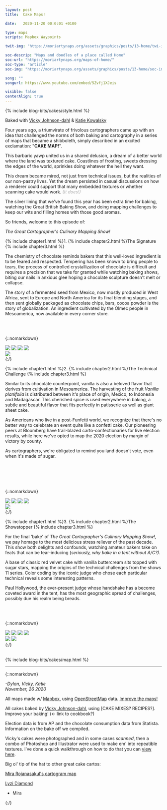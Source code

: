 ```yaml
---
layout: post
title:  Cake Maps!

date:   2020-11-20 00:0:01 +0100

type: maps
scripts: Mapbox Waypoints

twit-img: "https://moriartynaps.org/assets/graphics/posts/13-home/twi-img.jpg"

soc-descrip: "Maps and doodles of a place called Home"
soc-url: "https://moriartynaps.org/maps-of-home/"
soc-type: "article"
soc-img: "https://moriartynaps.org/assets/graphics/posts/13-home/soc-img.jpg"

song: ""
songurl: https://www.youtube.com/embed/5Zvfj1XJeis

visible: false
centerAlign: true
---
```


{% include blog-bits/cakes/style.html %}

<span class="co-byline">Baked with <a href="https://twitter.com/hurricanevicky" target="_blank">Vicky Johnson-dahl</a> & <a href="https://twitter.com/KatieKowalsky" target="_blank">Katie Kowalsky</a></span>

Four years ago, a triumvirate of frivolous cartographers came up with an idea that challenged the norms of both baking and cartography in a series of maps that became a shibboleth, simply described in an excited exclamation: "**CAKE MAP!**".

This barbaric yawp united us in a shared delusion, a dream of a better world where the land was textured cake. Coastlines of frosting, sweets dressing the edges of the world, sprinkles doing whatever the hell they want. 

This dream became mired, not just from technical issues, but the realities of our non-pastry lives. Yet the dream persisted in casual discussions on how a renderer could support that many embedded textures or whether scanning cake would work. <span style="color: #aaa;">_(It does!)_</span>

The silver lining that we've found this year has been extra time for baking, watching the Great British Baking Show, and doing mapping challenges to keep our wits and filling homes with those good aromas.

So friends, welcome to this episode of:

_The Great Cartographer's Culinary Mapping Show!_

{% include chapter1.html %}1.
{% include chapter2.html %}The Signature
{% include chapter3.html %}

The chemistry of chocolate reminds bakers that this well-loved ingredient is to be feared and respected. Tempering has been known to bring people to tears, the process of controlled crystallization of chocolate is difficult and requires a precision that we take for granted while watching baking shows, biting our nails in anxious glee hoping a chocolate sculpture doesn't melt or collapse.

The story of a fermented seed from Mexico, now mostly produced in West Africa, sent to Europe and North America for its final blending stages, and then sent globally packaged as chocolate chips, bars, cocoa powder is the story of globalization. An ingredient cultivated by the Olmec people in Mesoamerica, now available in every corner store.

<br>
<br>

{::nomarkdown}
  </article>
</section>

<div class="post-image post-image__full">
  <div class= "full-bleed">

<div class="choco-border">
  <img class="choco-border-corner choco-border-corner__tl" src="../assets/graphics/posts/17-cake/choco-top-left.png">
  <img class="choco-border-corner choco-border-corner__tr" src="../assets/graphics/posts/17-cake/choco-top-right.png">
  <img class="choco-border-corner choco-border-corner__bl" src="../assets/graphics/posts/17-cake/choco-bottom-left.png">
  <img class="choco-border-corner choco-border-corner__br" src="../assets/graphics/posts/17-cake/choco-bottom-right.png">
  <div class="choco-border-side choco-border-side__t"></div>
  <div class="choco-border-side choco-border-side__l"></div>
  <div class="choco-border-side choco-border-side__r"></div>
  <div class="choco-border-side choco-border-side__b"></div>
  <img class="choco-border-legend" src="../assets/graphics/posts/17-cake/choco-legend.png"></img>
  <div class="innershadow"></div>

  <div id="chocolate-map" class="cakemap"></div>
</div>

<section class="article-container article-cotainer__within">
  <article class="article-content {% if page.centerAlign %}article-content_middle{% endif %}">
{:/}

<br>

{% include chapter1.html %}2.
{% include chapter2.html %}The Technical Challenge
{% include chapter3.html %}

Similar to its chocolate counterpoint, vanilla is also a beloved flavor that derives from cultivation in Mesoamerica. The harvesting of the fruit _Vanilla planifolia_ is distributed between it's place of origin, Mexico, to Indonesia and Madagascar. This cherished spice is used everywhere in baking, a subtle and beautiful flavor that fits perfectly in patisserie as well as giant sheet cake.

As Americans who live in a post-Funfetti world, we recognize that there's no better way to celebrate an event quite like a confetti cake. Our pioneering peers at Bloomberg have trail-blazed carto-confectionaries for live election results, while here we've opted to map the 2020 election by margin of victory by county. 

As cartographers, we're obligated to remind you land doesn't vote, even when it's made of sugar. 

<br>
<br>
<br>
<br>

{::nomarkdown}
  </article>
</section>

<div class="post-image post-image__full">
  <div class= "full-bleed">

  <div class="vanilla-border">
    <img class="velvet-border-corner velvet-border-corner__tl" src="../assets/graphics/posts/17-cake/vanilla-top-left.png">
    <img class="velvet-border-corner velvet-border-corner__tr" src="../assets/graphics/posts/17-cake/vanilla-top-right.png">
    <img class="velvet-border-corner velvet-border-corner__bl" src="../assets/graphics/posts/17-cake/vanilla-bottom-left.png">
    <img class="velvet-border-corner velvet-border-corner__br" src="../assets/graphics/posts/17-cake/vanilla-bottom-right.png">
    <div class="vanilla-border-side vanilla-border-side__t"></div>
    <div class="vanilla-border-side vanilla-border-side__l"></div>
    <div class="vanilla-border-side vanilla-border-side__r"></div>
    <div class="vanilla-border-side vanilla-border-side__b"></div>
    <div class="innershadow"></div>
    <img class="vanilla-border-legend" src="../assets/graphics/posts/17-cake/vanilla-legend.png"></img>
    <div id="vanilla-map" class="cakemap"></div>
  </div>

<section class="article-container article-cotainer__within">
  <article class="article-content {% if page.centerAlign %}article-content_middle{% endif %}">
{:/}


{% include chapter1.html %}3.
{% include chapter2.html %}The Showstopper
{% include chapter3.html %}

For the final 'bake' of _The Great Cartographer's Culinary Mapping Show!_, we pay homage to the most delicious stress reliever of the past decade. This show both delights and confounds, watching amateur bakers take on feats that can be tear-inducing (_seriously, why bake in a tent without A/C?)._

A base of classic red velvet cake with vanilla buttercream sits topped with sugar stars, mapping the origins of the technical challenges from the shows 11 series. Color coding by the iconic judge who chose each particular technical reveals some interesting patterns.

Paul Hollywood, the ever-present judge whose handshake has a become coveted award in the tent, has the most geographic spread of challenges, possibly due his realm being breads.




<br>
<br>

{::nomarkdown}
  </article>
</section>

<div class="post-image post-image__full">
  <div class= "full-bleed">

<div class="velvet-border">
  <img class="velvet-border-corner velvet-border-corner__tl" src="../assets/graphics/posts/17-cake/velvet-top-left.png">
  <img class="velvet-border-corner velvet-border-corner__tr" src="../assets/graphics/posts/17-cake/velvet-top-right.png">
  <img class="velvet-border-corner velvet-border-corner__bl" src="../assets/graphics/posts/17-cake/velvet-bottom-left.png">
  <img class="velvet-border-corner velvet-border-corner__br" src="../assets/graphics/posts/17-cake/velvet-bottom-right.png">
  <div class="velvet-border-side velvet-border-side__t"></div>
  <div class="velvet-border-side velvet-border-side__l"></div>
  <div class="velvet-border-side velvet-border-side__r"></div>
  <div class="velvet-border-side velvet-border-side__b"></div>
  <div class="innershadow"></div>
  <img class="velvet-border-legend" src="../assets/graphics/posts/17-cake/velvet-legend.png"></img>
  <img class="velvet-border-legend-top" src="../assets/graphics/posts/17-cake/velvet-legend-top.png"></img>

  <div id="red-velvet-map" class="cakemap"></div>

</div>

<section class="article-container article-cotainer__within">
  <article class="article-content {% if page.centerAlign %}article-content_middle{% endif %}">
{:/}

<br>
<br>


{% include blog-bits/cakes/map.html %}


------

{::nomarkdown}
<p class="beneathMap">
  <i>-Dylan, Vicky, Katie<br>
  <span class="post-date">November, 26 2020</span></i>
</p>

<div class="notes">
  <p>All maps made w/ <a href="https://www.mapbox.com/about/maps/" target="_blank">Mapbox</a>, using <a href="http://www.openstreetmap.org/about/" target="_blank">OpenStreetMap</a> data. <a href="https://apps.mapbox.com/feedback/?owner=dmoriarty&id=ckfxb2lit031w19sxw3sauitl&access_token=pk.eyJ1IjoiZG1vcmlhcnR5IiwiYSI6Ikd3T29EOWMifQ.-DKJ4ernht84AZmc6Bk51Q" target="_blank">Improve the maps!</a></p>

  <p>All cakes baked by <a href="https://twitter.com/hurricanevicky">Vicky Johnson-dahl</a>, using [CAKE MIXES? RECIPES?]. Improve your baking! (<- link to cookbook?)

  <p>Election data is from AP and the chocolate consumption data from Statista. Information on the bake off we compiled.</p>

  <p>Vicky's cakes were photographed and in some cases <i>scanned</i>, then a combo of Photoshop and Illustrator were used to make em' into repeatible textures. I've done a quick walkthrough on how to do that you can <a href="https://www.youtube.com/watch?v=MqJtQDAl4aY" target="_blank">view here</a>.</p>

  <p>Big ol' tip of the hat to other great cake cartos:</p>

  <p><a href="https://twitter.com/rjnskl/status/1325116410582937603" target="_blank">Mira Rojanasakul's cartogram map</a>

  <p><a href="https://lyzidiamond.com/posts/osgeo-august-meeting" target="_blank">Lyzi Diamond</a></p>


  - Mira 
</div>
{:/}





